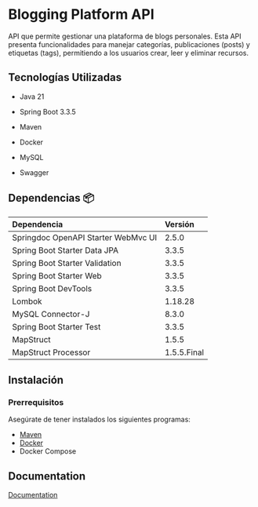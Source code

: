 
# Blogging Platform API

API que permite gestionar una plataforma de blogs personales. Esta API presenta funcionalidades para manejar categorías, publicaciones (posts) y etiquetas (tags), permitiendo a los usuarios crear, leer y eliminar recursos.


## Tecnologías Utilizadas
- Java 21

- Spring Boot 3.3.5

- Maven

- Docker

- MySQL

- Swagger


## Dependencias 📦

| Dependencia | Versión     |
| :--------   | :-------    |
| Springdoc OpenAPI Starter WebMvc UI  | 2.5.0    | 
| Spring Boot Starter Data JPA   | 3.3.5    |
| Spring Boot Starter Validation  | 3.3.5    |
| Spring Boot Starter Web   | 3.3.5   |
| Spring Boot DevTools   | 3.3.5    |
| Lombok   | 1.18.28    |
| MySQL Connector-J   | 8.3.0    |
| Spring Boot Starter Test   | 3.3.5    |
| MapStruct  | 1.5.5   |
| MapStruct Processor    | 1.5.5.Final    |



## Instalación

### Prerrequisitos

Asegúrate de tener instalados los siguientes programas:

- [Maven](https://maven.apache.org/install.html)
- [Docker](https://www.docker.com/get-started/)
- Docker Compose 
## Documentation

[Documentation](https://linktodocumentation)

